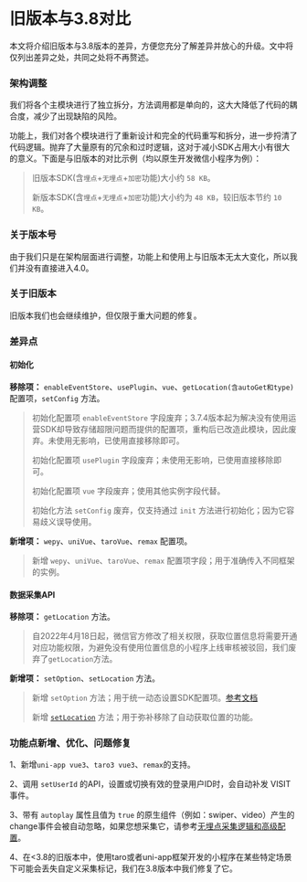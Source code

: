 # 旧版本与3.8对比

本文将介绍旧版本与3.8版本的差异，方便您充分了解差异并放心的升级。文中将仅列出差异之处，共同之处将不再赘述。

### 架构调整[​](http://localhost:3000/growingio-sdk-docs/docs/miniprogram/3.8/contrast#%E6%9E%B6%E6%9E%84%E8%B0%83%E6%95%B4) <a href="#jia-gou-tiao-zheng" id="jia-gou-tiao-zheng"></a>

我们将各个主模块进行了独立拆分，方法调用都是单向的，这大大降低了代码的耦合度，减少了出现缺陷的风险。

功能上，我们对各个模块进行了重新设计和完全的代码重写和拆分，进一步捋清了代码逻辑。抛弃了大量原有的冗余和过时逻辑，这对于减小SDK占用大小有很大的意义。下面是与旧版本的对比示例（均以原生开发微信小程序为例）：

> 旧版本SDK(含`埋点`+`无埋点`+`加密`功能)大小约 `58 KB`。
>
> 新版本SDK(含`埋点`+`无埋点`+`加密`功能)大小约为 `48 KB`，较旧版本节约 `10 KB`。

### 关于版本号[​](http://localhost:3000/growingio-sdk-docs/docs/miniprogram/3.8/contrast#%E5%85%B3%E4%BA%8E%E7%89%88%E6%9C%AC%E5%8F%B7) <a href="#guan-yu-ban-ben-hao" id="guan-yu-ban-ben-hao"></a>

由于我们只是在架构层面进行调整，功能上和使用上与旧版本无太大变化，所以我们并没有直接进入4.0。

### 关于旧版本[​](http://localhost:3000/growingio-sdk-docs/docs/miniprogram/3.8/contrast#%E5%85%B3%E4%BA%8E33%E6%97%A7%E7%89%88%E6%9C%AC) <a href="#guan-yu-33-jiu-ban-ben" id="guan-yu-33-jiu-ban-ben"></a>

旧版本我们也会继续维护，但仅限于重大问题的修复。

### 差异点[​](http://localhost:3000/growingio-sdk-docs/docs/miniprogram/3.8/contrast#%E5%B7%AE%E5%BC%82%E7%82%B9) <a href="#cha-yi-dian" id="cha-yi-dian"></a>

#### 初始化[​](http://localhost:3000/growingio-sdk-docs/docs/miniprogram/3.8/contrast#%E5%88%9D%E5%A7%8B%E5%8C%96) <a href="#chu-shi-hua" id="chu-shi-hua"></a>

**移除项：** `enableEventStore`、`usePlugin`、`vue`、`getLocation(含autoGet和type)` 配置项，`setConfig` 方法。

> 初始化配置项 `enableEventStore` 字段废弃；3.7.4版本起为解决没有使用运营SDK却导致存储超限问题而提供的配置项，重构后已改造此模块，因此废弃。未使用无影响，已使用直接移除即可。
>
> 初始化配置项 `usePlugin` 字段废弃；未使用无影响，已使用直接移除即可。
>
> 初始化配置项 `vue` 字段废弃；使用其他实例字段代替。
>
> 初始化方法 `setConfig` 废弃，仅支持通过 `init` 方法进行初始化；因为它容易歧义误导使用。

**新增项：** `wepy`、`uniVue`、`taroVue`、`remax` 配置项。

> 新增 `wepy`、`uniVue`、`taroVue`、`remax` 配置项字段；用于准确传入不同框架的实例。

#### 数据采集API[​](http://localhost:3000/growingio-sdk-docs/docs/miniprogram/3.8/contrast#%E6%95%B0%E6%8D%AE%E9%87%87%E9%9B%86api) <a href="#shu-ju-cai-ji-api" id="shu-ju-cai-ji-api"></a>

**移除项：**  `getLocation` 方法。

> 自2022年4月18日起，微信官方修改了相关权限，获取位置信息将需要开通对应功能权限，为避免没有使用位置信息的小程序上线审核被驳回，我们废弃了`getLocation`方法。

**新增项：** `setOption`、`setLocation` 方法。

> 新增 `setOption` 方法；用于统一动态设置SDK配置项。[参考文档](chu-shi-hua-pei-zhi.md)
>
> 新增 [`setLocation`](shu-ju-cai-ji-api.md#she-zhi-wei-zhi-xin-xi) 方法；用于弥补移除了自动获取位置的功能。

### 功能点新增、优化、问题修复[​](http://localhost:3000/growingio-sdk-docs/docs/miniprogram/3.8/contrast#%E5%8A%9F%E8%83%BD%E7%82%B9%E6%96%B0%E5%A2%9E%E4%BC%98%E5%8C%96%E9%97%AE%E9%A2%98%E4%BF%AE%E5%A4%8D) <a href="#gong-neng-dian-xin-zeng-you-hua-wen-ti-xiu-fu" id="gong-neng-dian-xin-zeng-you-hua-wen-ti-xiu-fu"></a>

1、新增`uni-app vue3`、`taro3 vue3`、`remax`的支持。

2、调用 `setUserId` 的API，设置或切换有效的登录用户ID时，会自动补发 VISIT 事件。

3、带有 `autoplay` 属性且值为 `true` 的原生组件（例如：swiper、video）产生的change事件会被自动忽略，如果您想采集它，请参考[无埋点采集逻辑和高级配置](wu-mai-dian-cai-ji-luo-ji-he-gao-ji-pei-zhi.md)。

4、在<3.8的旧版本中，使用taro或者uni-app框架开发的小程序在某些特定场景下可能会丢失自定义采集标记，我们在3.8版本中我们修复了它。
